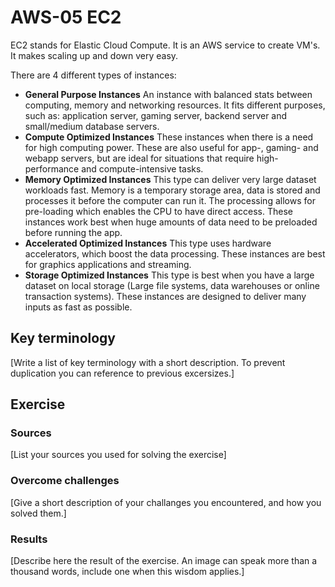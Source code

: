 # AWS-05 EC2
EC2 stands for Elastic Cloud Compute. It is an AWS service to create VM's. It makes scaling up and down very easy.  
  
There are 4 different types of instances:
- **General Purpose Instances** An instance with balanced stats between computing, memory and networking resources. It fits different purposes, such as: application server, gaming server, backend server and small/medium database servers.
- **Compute Optimized Instances** These instances when there is a need for high computing power. These are also useful for app-, gaming- and webapp servers, but are ideal for situations that require high-performance and compute-intensive tasks.
- **Memory Optimized Instances** This type can deliver very large dataset workloads fast. Memory is a temporary storage area, data is stored and processes it before the computer can run it. The processing allows for pre-loading which enables the CPU to have direct access. These instances work best when huge amounts of data need to be preloaded before running the app.
- **Accelerated Optimized Instances** This type uses hardware accelerators, which boost the data processing. These instances are best for graphics applications and streaming.
- **Storage Optimized Instances** This type is best when you have a large dataset on local storage (Large file systems, data warehouses or online transaction systems). These instances are designed to deliver many inputs as fast as possible.


## Key terminology
[Write a list of key terminology with a short description. To prevent duplication you can reference to previous excersizes.]

## Exercise
### Sources
[List your sources you used for solving the exercise]

### Overcome challenges
[Give a short description of your challanges you encountered, and how you solved them.]

### Results
[Describe here the result of the exercise. An image can speak more than a thousand words, include one when this wisdom applies.]
